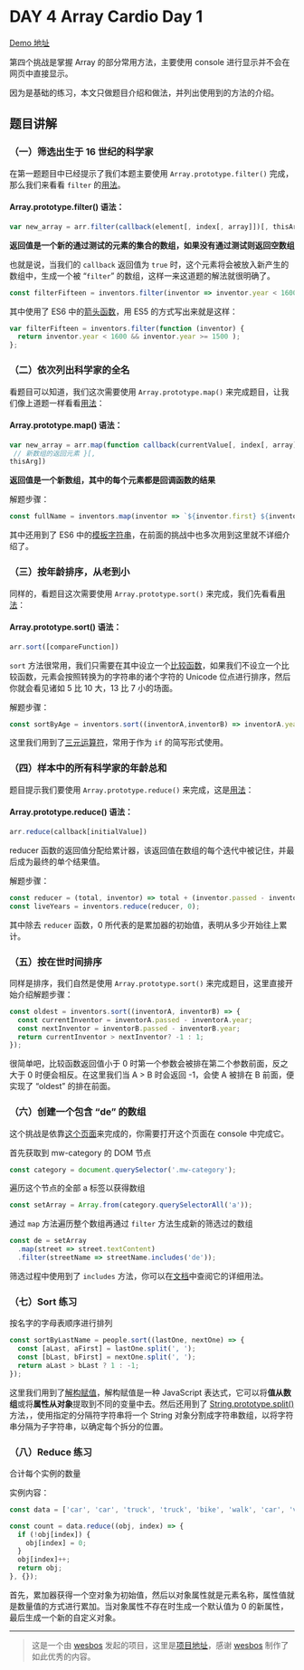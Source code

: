 # DAY 4 Array Cardio Day 1
[Demo 地址]()

第四个挑战是掌握 Array 的部分常用方法，主要使用 console 进行显示并不会在网页中直接显示。

因为是基础的练习，本文只做题目介绍和做法，并列出使用到的方法的介绍。

## 题目讲解

### （一）筛选出生于 16 世纪的科学家

在第一题题目中已经提示了我们本题主要使用 `Array.prototype.filter()` 完成，那么我们来看看 `filter` 的[用法](https://developer.mozilla.org/zh-CN/docs/Web/JavaScript/Reference/Global_Objects/Array/filter)。

#### Array.prototype.filter() 语法：

```javascript
var new_array = arr.filter(callback(element[, index[, array]])[, thisArg])
```

**返回值是一个新的通过测试的元素的集合的数组，如果没有通过测试则返回空数组**

也就是说，当我们的 `callback` 返回值为 `true` 时，这个元素将会被放入新产生的数组中，生成一个被 “`filter`” 的数组，这样一来这道题的解法就很明确了。

```javascript
const filterFifteen = inventors.filter(inventor => inventor.year < 1600 && inventor.year >= 1500 );
```

其中使用了 ES6 中的[箭头函数](https://developer.mozilla.org/zh-CN/docs/Web/JavaScript/Reference/Functions/Arrow_functions)，用 ES5 的方式写出来就是这样：

```javascript
var filterFifteen = inventors.filter(function (inventor) {
  return inventor.year < 1600 && inventor.year >= 1500 );
};
```

### （二）依次列出科学家的全名

看题目可以知道，我们这次需要使用 `Array.prototype.map()` 来完成题目，让我们像上道题一样看看[用法](https://developer.mozilla.org/zh-CN/docs/Web/JavaScript/Reference/Global_Objects/Array/map)：

#### Array.prototype.map() 语法：

```javascript
var new_array = arr.map(function callback(currentValue[, index[, array]]) {
 // 新数组的返回元素 }[, 
thisArg])
```

**返回值是一个新数组，其中的每个元素都是回调函数的结果**

解题步骤：

```javascript
const fullName = inventors.map(inventor => `${inventor.first} ${inventor.last}`);
```

其中还用到了 ES6 中的[模板字符串](https://developer.mozilla.org/zh-CN/docs/Web/JavaScript/Reference/template_strings)，在前面的挑战中也多次用到这里就不详细介绍了。

### （三）按年龄排序，从老到小

同样的，看题目这次需要使用 `Array.prototype.sort()` 来完成，我们先看看[用法](https://developer.mozilla.org/zh-CN/docs/Web/JavaScript/Reference/Global_Objects/Array/sort)：

#### Array.prototype.sort() 语法：

```javascript
arr.sort([compareFunction])
```

`sort` 方法很常用，我们只需要在其中设立一个[比较函数](https://developer.mozilla.org/zh-CN/docs/Web/JavaScript/Reference/Global_Objects/Array/sort#Description)，如果我们不设立一个比较函数，元素会按照转换为的字符串的诸个字符的 Unicode 位点进行排序，然后你就会看见诸如 5 比 10 大，13 比 7 小的场面。

解题步骤：

```javascript
const sortByAge = inventors.sort((inventorA,inventorB) => inventorA.year > inventorB.year? 1 : -1);
```

这里我们用到了[三元运算符](https://developer.mozilla.org/zh-CN/docs/Web/JavaScript/Reference/Operators/Conditional_Operator)，常用于作为 `if` 的简写形式使用。

### （四）样本中的所有科学家的年龄总和

题目提示我们要使用 `Array.prototype.reduce()` 来完成，这是[用法](https://developer.mozilla.org/zh-CN/docs/Web/JavaScript/Reference/Global_Objects/Array/Reduce)：

#### Array.prototype.reduce() 语法：

```javascript
arr.reduce(callback[initialValue])
```

reducer 函数的返回值分配给累计器，该返回值在数组的每个迭代中被记住，并最后成为最终的单个结果值。

解题步骤：

```javascript
const reducer = (total, inventor) => total + (inventor.passed - inventor.year);
const liveYears = inventors.reduce(reducer, 0);
```

其中除去 `reducer` 函数，0 所代表的是累加器的初始值，表明从多少开始往上累计。

### （五）按在世时间排序

同样是排序，我们自然是使用 `Array.prototype.sort()` 来完成题目，这里直接开始介绍解题步骤：

```javascript
const oldest = inventors.sort((inventorA, inventorB) => {
  const currentInventor = inventorA.passed - inventorA.year;
  const nextInventor = inventorB.passed - inventorB.year;
  return currentInventor > nextInventor? -1 : 1;
});
```

很简单吧，比较函数返回值小于 0 时第一个参数会被排在第二个参数前面，反之大于 0 时便会相反。在这里我们当 A > B 时会返回 -1，会使 A 被排在 B 前面，便实现了 “oldest” 的排在前面。

### （六）创建一个包含 “de” 的数组

这个挑战是依靠[这个页面](https://en.wikipedia.org/wiki/Category:Boulevards_in_Paris)来完成的，你需要打开这个页面在 console 中完成它。

首先获取到 mw-category 的 DOM 节点

```javascript
const category = document.querySelector('.mw-category');
```

遍历这个节点的全部 a 标签以获得数组

```javascript
const setArray = Array.from(category.querySelectorAll('a'));
```

通过 `map` 方法遍历整个数组再通过 `filter` 方法生成新的筛选过的数组

```javascript
const de = setArray
  .map(street => street.textContent)
  .filter(streetName => streetName.includes('de'));
```

筛选过程中使用到了 `includes` 方法，你可以在[文档](https://developer.mozilla.org/zh-CN/docs/Web/JavaScript/Reference/Global_Objects/Array/includes)中查阅它的详细用法。

### （七）Sort 练习

按名字的字母表顺序进行排列

```javascript
const sortByLastName = people.sort((lastOne, nextOne) => {
  const [aLast, aFirst] = lastOne.split(', ');
  const [bLast, bFirst] = nextOne.split(', ');
  return aLast > bLast ? 1 : -1;
});
```
这里我们用到了[解构赋值](https://developer.mozilla.org/zh-CN/docs/Web/JavaScript/Reference/Operators/Destructuring_assignment)，解构赋值是一种 JavaScript 表达式，它可以将**值从数组**或将**属性从对象**提取到不同的变量中去。然后还用到了 [String.prototype.split()](https://developer.mozilla.org/zh-CN/docs/Web/JavaScript/Reference/Global_Objects/String/split) 方法，，使用指定的分隔符字符串将一个 String 对象分割成字符串数组，以将字符串分隔为子字符串，以确定每个拆分的位置。

### （八）Reduce 练习

合计每个实例的数量

实例内容：

```javascript
const data = ['car', 'car', 'truck', 'truck', 'bike', 'walk', 'car', 'van', 'bike', 'walk', 'car', 'van', 'car', 'truck' ];
```

```javascript
const count = data.reduce((obj, index) => {
  if (!obj[index]) {
    obj[index] = 0;
  }
  obj[index]++;
  return obj;
}, {});
```

首先，累加器获得一个空对象为初始值，然后以对象属性就是元素名称，属性值就是数量值的方式进行累加。当对象属性不存在时生成一个默认值为 0 的新属性，最后生成一个新的自定义对象。

----
>这是一个由 [wesbos](https://github.com/wesbos) 发起的项目，这里是[项目地址](https://github.com/wesbos/JavaScript30)，感谢 [wesbos](https://github.com/wesbos) 制作了如此优秀的内容。